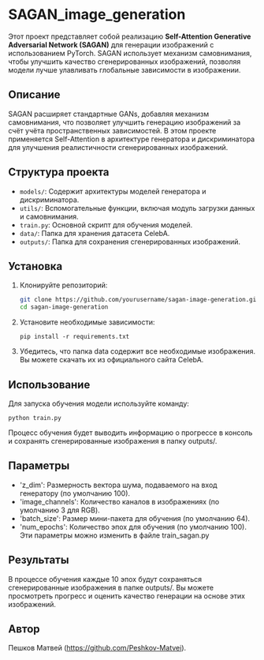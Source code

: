 # SAGAN_image_generation

Этот проект представляет собой реализацию **Self-Attention Generative Adversarial Network (SAGAN)** для генерации изображений с использованием PyTorch. SAGAN использует механизм самовнимания, чтобы улучшить качество сгенерированных изображений, позволяя модели лучше улавливать глобальные зависимости в изображении.

## Описание

SAGAN расширяет стандартные GANs, добавляя механизм самовнимания, что позволяет улучшить генерацию изображений за счёт учёта пространственных зависимостей. В этом проекте применяется Self-Attention в архитектуре генератора и дискриминатора для улучшения реалистичности сгенерированных изображений.

## Структура проекта

- `models/`: Содержит архитектуры моделей генератора и дискриминатора.
- `utils/`: Вспомогательные функции, включая модуль загрузки данных и самовнимания.
- `train.py`: Основной скрипт для обучения моделей.
- `data/`: Папка для хранения датасета CelebA.
- `outputs/`: Папка для сохранения сгенерированных изображений.

## Установка

1. Клонируйте репозиторий:

   ```bash
   git clone https://github.com/yourusername/sagan-image-generation.git
   cd sagan-image-generation
   ```
2. Установите необходимые зависимости:
   ```
   pip install -r requirements.txt
   ```
3. Убедитесь, что папка data содержит все необходимые изображения. Вы можете скачать их из официального сайта CelebA.

## Использование

Для запуска обучения модели используйте команду:

  ```
  python train.py
  ```

Процесс обучения будет выводить информацию о прогрессе в консоль и сохранять сгенерированные изображения в папку outputs/.

## Параметры
- 'z_dim': Размерность вектора шума, подаваемого на вход генератору (по умолчанию 100).
- 'image_channels': Количество каналов в изображениях (по умолчанию 3 для RGB).
- 'batch_size': Размер мини-пакета для обучения (по умолчанию 64).
- 'num_epochs': Количество эпох для обучения (по умолчанию 100).
Эти параметры можно изменить в файле train_sagan.py

## Результаты

В процессе обучения каждые 10 эпох будут сохраняться сгенерированные изображения в папке outputs/. Вы можете просмотреть прогресс и оценить качество генерации на основе этих изображений.

## Автор

Пешков Матвей (https://github.com/Peshkov-Matvei).
